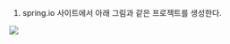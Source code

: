 
1. spring.io 사이트에서 아래 그림과 같은 프로젝트를 생성한다.
  
![](https://github.com/gnosia93/eks-on-aws-springboot/blob/main/project-create.png)
